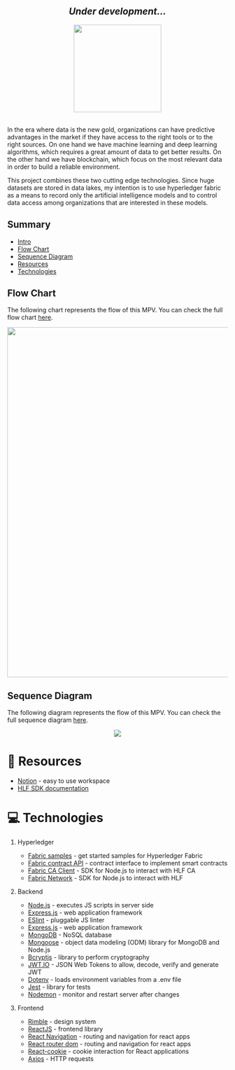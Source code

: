 <div align="center">

<h2><i>Under development...</i></h2>

</div>

<div align="center" id="intro">

<img src='https://res.cloudinary.com/lorransutter/image/upload/v1597037735/Liken/Logo.svg' height=200/>

</div>

<br/>

In the era where data is the new gold, organizations can have predictive advantages in the market if they have access to the right tools or to the right sources. On one hand we have machine learning and deep learning algorithms, which requires a great amount of data to get better results. On the other hand we have blockchain, which focus on the most relevant data in order to build a reliable environment.

This project combines these two cutting edge technologies. Since huge datasets are stored in data lakes, my intention is to use hyperledger fabric as a means to record only the artificial intelligence models and to control data access among organizations that are interested in these models.

<!-- The ledger would act as an access management system storing the proofs and permission by which a business can access and use the user’s data. -->

## Summary

- [Intro](#intro)
- [Flow Chart](#flow-chart)
- [Sequence Diagram](#sequence-diagram)
- [Resources](#book-resources)
- [Technologies](#computer-technologies)
<!-- - [Architecture](#architecture) -->
<!-- - [How to run](#runner-how-to-run) -->

<!-- ## Architecture

<div align="center">

<img src='https://res.cloudinary.com/lorransutter/image/upload/v1596662592/Liken/Liken_architecture.png' height=600/>

</div> -->

## Flow Chart

The following chart represents the flow of this MPV. You can check the full flow chart [here](FullSolution.md#flow-chart).

<div align="center">

<img src='https://res.cloudinary.com/lorransutter/image/upload/v1597108351/Liken/Liken_Flow_Chart_v2.png' width=800/>

</div>

## Sequence Diagram

The following diagram represents the flow of this MPV. You can check the full sequence diagram [here](FullSolution.md#sequence-diagram).

<div align="center">

<img src='https://res.cloudinary.com/lorransutter/image/upload/v1597129372/Liken/Liken_Sequence_Diagram_MVP.svg'/>

</div>

<!-- <a href='https://res.cloudinary.com/lorransutter/image/upload/v1597129438/Liken/Liken_Sequence_Diagram_Full.svg'></a> -->

<!-- ## :runner: How to run

This project was developed using a [Google Cloud Platform](https://cloud.google.com/) virtual machine, so every step must be performed in a VM CLI under a _sudo -s_ command.

Start your VM and save the highlighted External IP:

<p align="center">
   <img src="https://res.cloudinary.com/lorransutter/image/upload/v1594076924/eKYC/VM.png"/>
</p>

You must have [Fabric samples](https://github.com/hyperledger/fabric-samples) to run this project. You will clone this project inside fabric-samples folder so as to this can use the files from bin and config folders.

Here you can see the folder structure and the main files mentioned in this section:

```
📦fabric-samples
 ┣ 📂bin
 ┣ 📂config
 ┗ 📂Liken
   ┣ 📂api
   ┣ 📂chaincode
   ┣ 📂frontend
      ┗ 📂src
         ┗ 📂service
            ┗ 📜baseURL.json
   ┣ 📂test-network
   ┣ 📜.env
   ┣ 📜networkDown.sh
   ┗ 📜setUp.sh
```

Open your terminal in the fabric-samples folder and clone the project.

``` sh
# Clone this repo
git clone https://github.com/LorranSutter/Liken.git

# Go to the project folder
cd Liken
```

To run the application you will need to set your own configurations of _port_, _database_, _private key_ and _encryption key_. Create the following .env file in the indicated path and format with your customized configurations:

``` json
// ./.env

PORT_API=5000
PRIVATE_KEY="54AD766F231CCB0EA64156F1E5488"
ENCRYPTION_KEY="CoCKidLqlVuB8y1EYmKaye1UGoxtHmko1LmyqOHvVht="
MONGODB_URI_DEV="YOUR_DEV_MONGO_URI"
```

Now you will need two opened terminals to run the project. One for the API and another one for the frontend.

API will run on http://35.193.245.108:5000/

Frontend will run on http://35.193.245.108:3000/

``` sh

## In the first terminal ##

# Go to the chaincode folder
cd chaincode

# Install dependencies
npm install

# Go to the API application
cd ../api

# Install dependencies
npm install
```

``` sh
## In the second terminal ##

# Go to the frontend application
cd frontend

# Install dependencies
npm install
```

In order to connect frontend to the API, you will have to provide the base URL of the API in the following file:

```sh
## In the second terminal ##

# Go to the baseURL.json file
cd src/service/baseURL.json

{
    "baseURL": "http://35.193.245.108:5000"
}
```

Now you can start the network and perform all necessary set up running the following magic script:

``` sh
## In the first terminal ##

# Go to the root
cd ..

# Run the set up script
./setUp.sh
```

Run the API application:

``` sh
## In the first terminal ##

# Go to the API application
cd api

# Run API application
npm run start

# Or to use nodemon
npm run dev
```

Finally run the frontend application:

``` sh
## In the second terminal ##

# Run the project
npm start
```

If you want to stop the network and delete all artifacts created, just run the next magic script below:

``` sh
## In the first terminal ##

# Go to the root
cd ..

# Run the script
./networkDown.sh
```

#### Login credentials

Client
* login: user01 / user02 / JonasKahnwald / MarthaNielsen / ClaudiaTiedemann / ElisabethDoppler / H.G.Tannhaus
* password: 123456

Financial Institution
* login: FI1 / FI2
* password: 123456 -->

# :book: Resources

- [Notion](https://www.notion.so/) - easy to use workspace
- [HLF SDK documentation](https://hyperledger.github.io/fabric-chaincode-node/release-1.4/api/index.html)
<!-- - [Private data - article](https://medium.com/@spsingh559/deep-dive-into-private-data-in-hyperledger-fabric-cf23931e8f96) -->

# :computer: Technologies

1. Hyperledger

    - [Fabric samples](https://github.com/hyperledger/fabric-samples) - get started samples for Hyperledger Fabric
    - [Fabric contract API](https://www.npmjs.com/package/fabric-contract-api) - contract interface to implement smart contracts
    - [Fabric CA Client](https://www.npmjs.com/package/fabric-ca-client) - SDK for Node.js to interact with HLF CA
    - [Fabric Network](https://www.npmjs.com/package/fabric-network) - SDK for Node.js to interact with HLF

2. Backend

    - [Node.js](https://nodejs.org/en/) - executes JS scripts in server side
    - [Express.js](http://expressjs.com/) - web application framework
    - [ESlint](https://eslint.org/) - pluggable JS linter
    - [Express.js](http://expressjs.com/) - web application framework
    - [MongoDB](https://www.mongodb.com/) - NoSQL database
    - [Mongoose](https://mongoosejs.com/) - object data modeling (ODM) library for MongoDB and Node.js
    <!-- - [Async](https://caolan.github.io/async/v3/) - library to perform asynchronous operations -->
    <!-- - [Express validator](https://express-validator.github.io/docs/) - middleware to validate data -->
    - [Bcryptjs](https://www.npmjs.com/package/bcryptjs) - library to perform cryptography
    - [JWT.IO](https://jwt.io/) - JSON Web Tokens to allow, decode, verify and generate JWT
    - [Dotenv](https://www.npmjs.com/package/dotenv) - loads environment variables from a .env file
    - [Jest](https://jestjs.io/) - library for tests
    <!-- - [Moment.js](https://momentjs.com/) - parsing, validating, manipulating and displaying dates and times -->
    - [Nodemon](https://www.npmjs.com/package/nodemon) - monitor and restart server after changes
    <!-- - [Supertest](https://github.com/visionmedia/supertest) - HTTP assertions provider -->

3. Frontend

    - [Rimble](https://rimble.consensys.design/) - design system
    - [ReactJS](https://reactjs.org/) - frontend library
    - [React Navigation](https://reactnavigation.org/) - routing and navigation for react apps
    - [React router dom](https://www.npmjs.com/package/react-router-dom) - routing and navigation for react apps
    - [React-cookie](https://www.npmjs.com/package/react-cookie) - cookie interaction for React applications
    <!-- - [React dropzone](https://react-dropzone.js.org/) - create zone to drop files -->
    - [Axios](https://www.npmjs.com/package/axios) - HTTP requests
